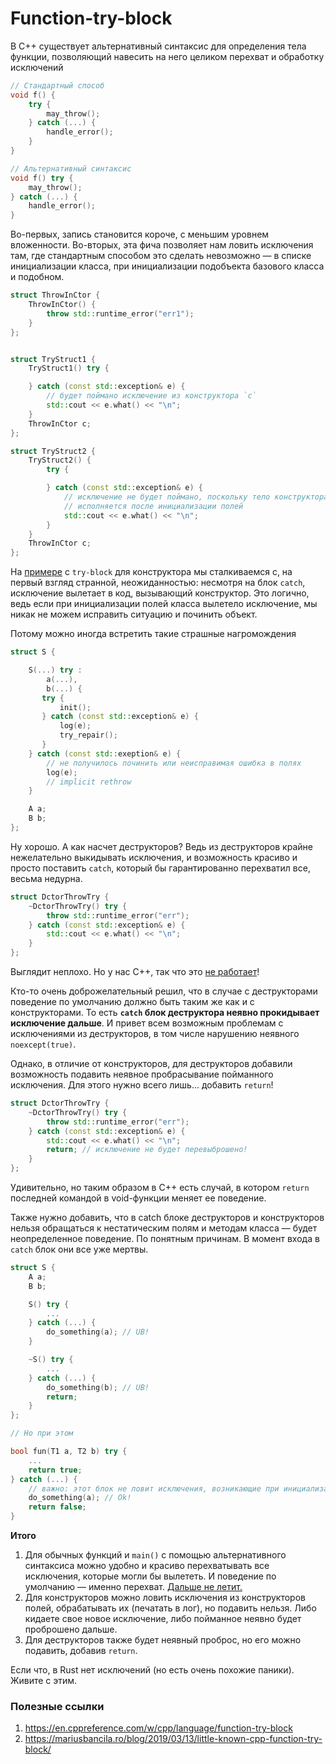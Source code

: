 # Function-try-block

В C++ существует альтернативный синтаксис для определения тела функции, позволяющий навесить на него целиком перехват и обработку исключений

```C++
// Стандартный способ
void f() {
    try {
        may_throw();
    } catch (...) {
        handle_error(); 
    }
}

// Альтернативный синтаксис 
void f() try {
    may_throw();
} catch (...) {
    handle_error();
}
```

Во-первых, запись становится короче, с меньшим уровнем вложенности.
Во-вторых, эта фича позволяет нам ловить исключения там, где стандартным способом это сделать невозможно — в списке инициализации класса, при инициализации подобъекта базового класса и подобном.

```C++
struct ThrowInCtor {
    ThrowInCtor() {
        throw std::runtime_error("err1");
    }
};


struct TryStruct1 {
    TryStruct1() try {

    } catch (const std::exception& e) {
        // будет поймано исключение из конструктора `c`
        std::cout << e.what() << "\n";
    }
    ThrowInCtor c;
};

struct TryStruct2 {
    TryStruct2() {
        try {

        } catch (const std::exception& e) {
            // исключение не будет поймано, поскольку тело конструктора
            // исполняется после инициализации полей
            std::cout << e.what() << "\n";
        }
    }
    ThrowInCtor c;
};
```

На [примере](https://godbolt.org/z/6Yf5cE7W4) с `try-block` для конструктора мы сталкиваемся с, на первый взгляд странной, неожиданностью: несмотря на блок `catch`, исключение вылетает в код, вызывающий конструктор.
Это логично, ведь если при инициализации полей класса вылетело исключение, мы никак не можем исправить ситуацию и починить объект.

Потому можно иногда встретить такие страшные нагромождения
```C++
struct S {

    S(...) try :
        a(...),
        b(...) {
       try {
           init();
       } catch (const std::exception& e) {
           log(e);
           try_repair();
       }    
    } catch (const std::exeption& e) {
        // не получилось починить или неисправимая ошибка в полях
        log(e);
        // implicit rethrow
    }

    A a;
    B b;
}; 
```

Ну хорошо. А как насчет деструкторов? Ведь из деструкторов крайне нежелательно выкидывать исключения, и возможность красиво и просто поставить `catch`, который бы гарантированно перехватил все, весьма недурна.

```C++
struct DctorThrowTry {
    ~DctorThrowTry() try {
        throw std::runtime_error("err");
    } catch (const std::exception& e) {
        std::cout << e.what() << "\n";
    }
};
```

Выглядит неплохо. Но у нас C++, так что это [не работает](https://godbolt.org/z/vMhb8nWvq)!

Кто-то очень доброжелательный решил, что в случае с деструкторами поведение по умолчанию должно быть таким же как и с конструкторами. То есть **`catch` блок деструктора неявно прокидывает исключение дальше**. И привет всем возможным проблемам с исключениями из деструкторов, в том числе нарушению неявного `noexcept(true)`.

Однако, в отличие от конструкторов, для деструкторов добавили возможность подавить неявное пробрасывание пойманного исключения. Для этого нужно всего лишь... добавить `return`!

```C++
struct DctorThrowTry {
    ~DctorThrowTry() try {
        throw std::runtime_error("err");
    } catch (const std::exception& e) {
        std::cout << e.what() << "\n";
        return; // исключение не будет перевыброшено!
    }
};
```

Удивительно, но таким образом в C++ есть случай, в котором `return` последней командой в void-функции меняет ее поведение.

Также нужно добавить, что в catch блоке деструкторов и конструкторов нельзя обращаться к нестатическим полям и методам класса — будет неопределенное поведение. По понятным причинам. В момент входа в `catch` блок они все уже мертвы.

```C++
struct S {
    A a;
    B b;

    S() try {
        ...
    } catch (...) {
        do_something(a); // UB!
    }

    ~S() try {
        ...
    } catch (...) {
        do_something(b); // UB!
        return;
    } 
};

// Но при этом

bool fun(T1 a, T2 b) try {
    ...
    return true;
} catch (...) {
    // важно: этот блок не ловит исключения, возникающие при инициализации a и b
    do_something(a); // Ok!
    return false;
}
```

**Итого**

1. Для обычных функций и `main()` с помощью альтернативного синтаксиса можно удобно и красиво перехватывать все исключения, которые могли бы вылететь. И поведение по умолчанию — именно перехват. [Дальше не летит.](https://godbolt.org/z/eYGevjeco)
2. Для конструкторов можно ловить исключения из конструкторов полей, обрабатывать их (печатать в лог), но подавить нельзя. Либо кидаете свое новое исключение, либо пойманное неявно будет проброшено дальше.
3. Для деструкторов также будет неявный проброс, но его можно подавить, добавив `return`.

Если что, в Rust нет исключений (но есть очень похожие паники). Живите с этим.

### Полезные ссылки
1. https://en.cppreference.com/w/cpp/language/function-try-block
2. https://mariusbancila.ro/blog/2019/03/13/little-known-cpp-function-try-block/